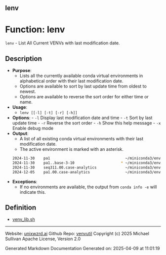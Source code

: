## lenv
# Function: lenv
`lenv` - List All Current VENVs with last modification date.
## Description
- **Purpose**: 
  - Lists all the currently available conda virtual environments in alphabetical order with
    their last modification date.
  - Options are available to sort by last update time from oldest to newest.
  - Options are available to reverse the sort order for either time or name.
- **Usage**: 
  - `lenv [[-l] [-t] [-r] [-h]]`
- **Options**: 
      - `-l`   Display last modification date and time
      - `-t`   Sort by last update time
      - `-r`   Reverse the sort order
      - `-h`   Show this help message
      - `-x`   Enable debug mode
- **Output**: 
  - A list of all existing conda virtual environments with their last modification date.
  - The active environment is marked with an asterisk.
  ```bash
  2024-11-30    pa1                                  ~/miniconda3/envs/pa1
  2024-11-30    pa1..base-3-10                     * ~/miniconda3/envs/pa1..base-3-10
  2024-11-30    seq311.00.case-analytics             ~/miniconda3/envs/seq311.00.case-analytics
  2024-12-05    pa1.00.case-analytics                ~/miniconda3/envs/pa1.00.case-analytics
  ```
- **Exceptions**: 
  - If no environments are available, the output from `conda info -e` will indicate this.

## Definition 

* [venv_lib.sh](../venv_lib_sh.md)
---

Website: [unixwzrd.ai](https://unixwzrd.ai)
Github Repo: [venvutil](https://github.com/unixwzrd/venvutil)
Copyright (c) 2025 Michael Sullivan
Apache License, Version 2.0

Generated Markdown Documentation
Generated on: 2025-04-09 at 11:01:19
